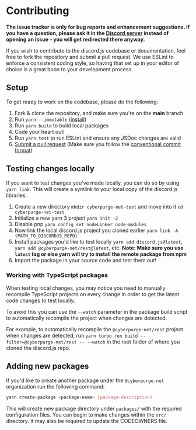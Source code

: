 # Contributing

**The issue tracker is only for bug reports and enhancement suggestions. If you have a question, please ask it in the [Discord server](https://discord.gg/djs) instead of opening an issue – you will get redirected there anyway.**

If you wish to contribute to the discord.js codebase or documentation, feel free to fork the repository and submit a
pull request. We use ESLint to enforce a consistent coding style, so having that set up in your editor of choice
is a great boon to your development process.

## Setup

To get ready to work on the codebase, please do the following:

1. Fork & clone the repository, and make sure you're on the **main** branch
2. Run `yarn --immutable` ([install](https://yarnpkg.com/getting-started/install))
3. Run `yarn build` to build local packages
4. Code your heart out!
5. Run `yarn test` to run ESLint and ensure any JSDoc changes are valid
6. [Submit a pull request](https://github.com/cyberpurge-net/discord.js/compare) (Make sure you follow the [conventional commit format](https://github.com/cyberpurge-net/discord.js/blob/main/.github/COMMIT_CONVENTION.md))

## Testing changes locally

If you want to test changes you've made locally, you can do so by using `yarn link`. This will create a symlink to your local copy of the discord.js libraries.

1. Create a new directory `mkdir cyberpurge-net-test` and move into it `cd cyberpurge-net-test`
2. Initialize a new yarn 3 project `yarn init -2`
3. Disable pnp `yarn config set nodeLinker node-modules`
4. Now link the local discord.js project you cloned earlier `yarn link -A {PATH_TO_DISCORDJS_REPO}`
5. Install packages you'd like to test locally `yarn add discord.js@latest`, `yarn add @cyberpurge-net/rest@latest`, etc. **Note: Make sure you use `latest` tag or else yarn will try to install the remote package from npm**
6. Import the package in your source code and test them out!

### Working with TypeScript packages

When testing local changes, you may notice you need to manually recompile TypeScript projects on every change in order to get the latest code changes to test locally.

To avoid this you can use the `--watch` parameter in the package build script to automatically recompile the project when changes are detected.

For example, to automatically recompile the `@cyberpurge-net/rest` project when changes are detected, run `yarn turbo run build --filter=@cyberpurge-net/rest -- --watch` in the root folder of where you cloned the discord.js repo.

## Adding new packages

If you'd like to create another package under the `@cyberpurge-net` organization run the following command:

```sh
yarn create-package <package-name> [package-description]
```

This will create new package directory under `packages/` with the required configuration files. You can
begin to make changes within the `src/` directory. It may also be required to update the CODEOWNERS file.
